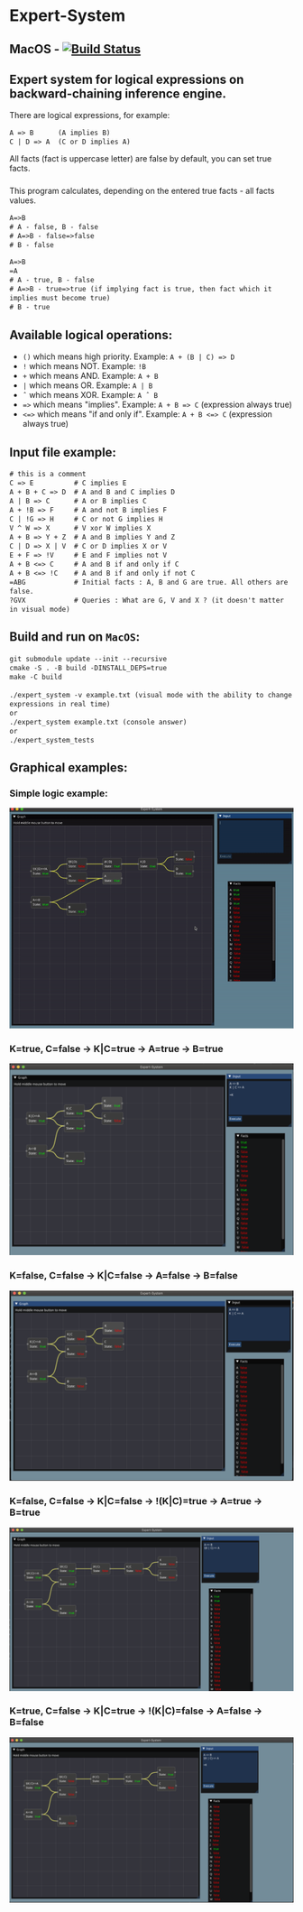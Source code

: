 # Expert-System

## MacOS - [![Build Status](https://www.travis-ci.com/dolovnyak/Expert-System.svg?branch=master)](https://www.travis-ci.com/dolovnyak/Expert-System)
###

###
Expert system for logical expressions on backward-chaining inference engine.
------------

There are logical expressions, for example:
```
A => B      (A implies B)
C | D => A  (C or D implies A) 
```
All facts (fact is uppercase letter) are false by default, you can set true facts.
###
This program calculates, depending on the entered true facts - all facts values.
```
A=>B
# A - false, B - false
# A=>B - false=>false
# B - false
```
```
A=>B
=A
# A - true, B - false
# A=>B - true=>true (if implying fact is true, then fact which it implies must become true)
# B - true
```

Available logical operations:
---------
- `()` which means high priority. Example: `A + (B | C) => D`
- `!` which means NOT. Example: `!B`
- `+` which means AND. Example: `A + B`
- `|` which means OR. Example: `A | B`
- `ˆ` which means XOR. Example: `A ˆ B`
- `=>` which means "implies". Example: `A + B => C` (expression always true)
- `<=>` which means "if and only if". Example: `A + B <=> C` (expression always true)

Input file example:
--------
```
# this is a comment
C => E          # C implies E
A + B + C => D  # A and B and C implies D
A | B => C      # A or B implies C
A + !B => F     # A and not B implies F
C | !G => H     # C or not G implies H
V ^ W => X      # V xor W implies X
A + B => Y + Z  # A and B implies Y and Z
C | D => X | V  # C or D implies X or V
E + F => !V     # E and F implies not V
A + B <=> C     # A and B if and only if C
A + B <=> !C    # A and B if and only if not C
=ABG            # Initial facts : A, B and G are true. All others are false.
?GVX            # Queries : What are G, V and X ? (it doesn't matter in visual mode)
```

Build and run on `MacOS`:
-------
```
git submodule update --init --recursive
cmake -S . -B build -DINSTALL_DEPS=true
make -C build

./expert_system -v example.txt (visual mode with the ability to change expressions in real time)
or 
./expert_system example.txt (console answer)
or
./expert_system_tests
```

Graphical examples:
----------
### Simple logic example:
![](https://github.com/dolovnyak/Expert-System/blob/master/screenshots/examp1)
### K=true, C=false -> K|C=true -> A=true -> B=true
![](https://github.com/dolovnyak/Expert-System/blob/master/screenshots/screen2)
### K=false, C=false -> K|C=false -> A=false -> B=false
![](https://github.com/dolovnyak/Expert-System/blob/master/screenshots/screen1)
### K=false, C=false -> K|C=false -> !(K|C)=true -> A=true -> B=true
![](https://github.com/dolovnyak/Expert-System/blob/master/screenshots/screen3)
### K=true, C=false -> K|C=true -> !(K|C)=false -> A=false -> B=false
![](https://github.com/dolovnyak/Expert-System/blob/master/screenshots/screen4)
